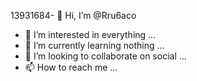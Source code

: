 13931684- 👋 Hi, I’m @Rru6aco
- 👀 I’m interested in everything ...
- 🌱 I’m currently learning nothing ...
- 💞️ I’m looking to collaborate on social ...
- 📫 How to reach me ...

<!---
Rru6aco/Rru6aco is a ✨ special ✨ repository because its `README.md` (this file) appears on your GitHub profile.
You can click the Preview link to take a look at your changes.
--->
